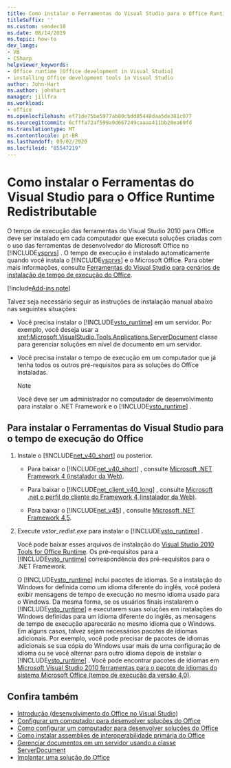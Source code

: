 ```yaml
---
title: Como instalar o Ferramentas do Visual Studio para o Office Runtime Redistributable
titleSuffix: ''
ms.custom: seodec18
ms.date: 08/14/2019
ms.topic: how-to
dev_langs:
- VB
- CSharp
helpviewer_keywords:
- Office runtime [Office development in Visual Studio]
- installing Office development tools in Visual Studio
author: John-Hart
ms.author: johnhart
manager: jillfra
ms.workload:
- office
ms.openlocfilehash: ef71de75be5977ab80cbdd85448daa5de381c077
ms.sourcegitcommit: 6cfffa72af599a9d667249caaaa411bb28ea69fd
ms.translationtype: MT
ms.contentlocale: pt-BR
ms.lasthandoff: 09/02/2020
ms.locfileid: "85547219"
---
```

# <a name="how-to-install-the-visual-studio-tools-for-office-runtime-redistributable"></a>Como instalar o Ferramentas do Visual Studio para o Office Runtime Redistributable
  O tempo de execução das ferramentas do Visual Studio 2010 para Office deve ser instalado em cada computador que executa soluções criadas com o uso das ferramentas de desenvolvedor do Microsoft Office no [!INCLUDE[vsprvs](../sharepoint/includes/vsprvs-md.md)] . O tempo de execução é instalado automaticamente quando você instala o [!INCLUDE[vsprvs](../sharepoint/includes/vsprvs-md.md)] e o Microsoft Office. Para obter mais informações, consulte [Ferramentas do Visual Studio para cenários de instalação de tempo de execução do Office](../vsto/visual-studio-tools-for-office-runtime-installation-scenarios.md).

[!include[Add-ins note](includes/addinsnote.md)]

 Talvez seja necessário seguir as instruções de instalação manual abaixo nas seguintes situações:

- Você precisa instalar o [!INCLUDE[vsto_runtime](../vsto/includes/vsto-runtime-md.md)] em um servidor. Por exemplo, você deseja usar a <xref:Microsoft.VisualStudio.Tools.Applications.ServerDocument> classe para gerenciar soluções em nível de documento em um servidor.

- Você precisa instalar o tempo de execução em um computador que já tenha todos os outros pré-requisitos para as soluções do Office instaladas.

    > [!NOTE]
    > Você deve ser um administrador no computador de desenvolvimento para instalar o .NET Framework e o [!INCLUDE[vsto_runtime](../vsto/includes/vsto-runtime-md.md)] .

## <a name="to-install-the-visual-studio-tools-for-office-runtime"></a>Para instalar o Ferramentas do Visual Studio para o tempo de execução do Office

1. Instale o [!INCLUDE[net_v40_short](../sharepoint/includes/net-v40-short-md.md)] ou posterior.

    - Para baixar o [!INCLUDE[net_v40_short](../sharepoint/includes/net-v40-short-md.md)] , consulte [Microsoft .NET Framework 4 (instalador da Web)](https://www.microsoft.com/download/details.aspx?id=17851).

    - Para baixar o [!INCLUDE[net_client_v40_long](../vsto/includes/net-client-v40-long-md.md)] , consulte [Microsoft .net o perfil do cliente do Framework 4 (instalador da Web)](https://www.microsoft.com/download/details.aspx?id=17113).

    - Para baixar o [!INCLUDE[net_v45](../vsto/includes/net-v45-md.md)] , consulte [Microsoft .NET Framework 4,5](https://www.microsoft.com/download/details.aspx?id=30653).

2. Execute *vstor_redist.exe* para instalar o [!INCLUDE[vsto_runtime](../vsto/includes/vsto-runtime-md.md)] .

     Você pode baixar esses arquivos de instalação do [Visual Studio 2010 Tools for Office Runtime](https://www.microsoft.com/download/details.aspx?id=56961). Os pré-requisitos para a [!INCLUDE[vsto_runtime](../vsto/includes/vsto-runtime-md.md)] correspondência dos pré-requisitos para o .NET Framework.

     O [!INCLUDE[vsto_runtime](../vsto/includes/vsto-runtime-md.md)] inclui pacotes de idiomas. Se a instalação do Windows for definida como um idioma diferente do inglês, você poderá exibir mensagens de tempo de execução no mesmo idioma usado para o Windows. Da mesma forma, se os usuários finais instalarem o [!INCLUDE[vsto_runtime](../vsto/includes/vsto-runtime-md.md)] e executarem suas soluções em instalações do Windows definidas para um idioma diferente do inglês, as mensagens de tempo de execução aparecerão no mesmo idioma que o Windows. Em alguns casos, talvez sejam necessários pacotes de idiomas adicionais. Por exemplo, você pode precisar de pacotes de idiomas adicionais se sua cópia do Windows usar mais de uma configuração de idioma ou se você alternar para outro idioma depois de instalar o [!INCLUDE[vsto_runtime](../vsto/includes/vsto-runtime-md.md)] . Você pode encontrar pacotes de idiomas em [Microsoft Visual Studio 2010 ferramentas para o pacote de idiomas do sistema Microsoft Office (tempo de execução da versão 4,0)](https://www.microsoft.com/download/details.aspx?id=54246).

## <a name="see-also"></a>Confira também
- [Introdução &#40;desenvolvimento do Office no Visual Studio&#41;](../vsto/getting-started-office-development-in-visual-studio.md)
- [Configurar um computador para desenvolver soluções do Office](../vsto/configuring-a-computer-to-develop-office-solutions.md)
- [Como configurar um computador para desenvolver soluções do Office](../vsto/how-to-configure-a-computer-to-develop-office-solutions.md)
- [Como instalar assemblies de interoperabilidade primária do Office](../vsto/how-to-install-office-primary-interop-assemblies.md)
- [Gerenciar documentos em um servidor usando a classe ServerDocument](../vsto/managing-documents-on-a-server-by-using-the-serverdocument-class.md)
- [Implantar uma solução do Office](../vsto/deploying-an-office-solution.md)
